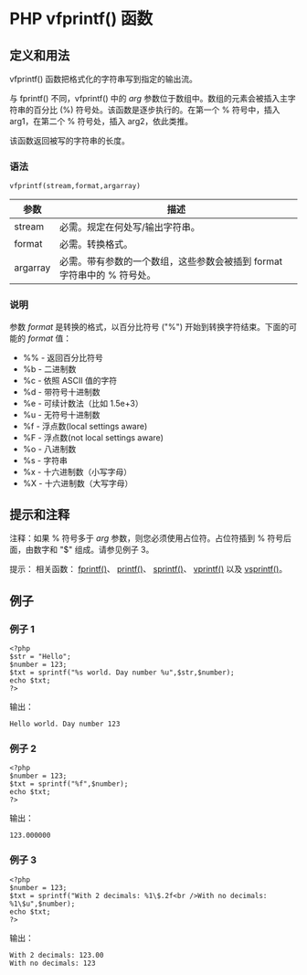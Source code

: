 # PHP vfprintf() 函数



## 定义和用法

vfprintf() 函数把格式化的字符串写到指定的输出流。

与 fprintf() 不同，vfprintf() 中的 _arg_ 参数位于数组中。数组的元素会被插入主字符串的百分比 (%) 符号处。该函数是逐步执行的。在第一个 % 符号中，插入 arg1，在第二个 % 符号处，插入 arg2，依此类推。

该函数返回被写的字符串的长度。

### 语法

```
vfprintf(stream,format,argarray)
```

| 参数 | 描述 |
| --- | --- |
| stream | 必需。规定在何处写/输出字符串。 |
| format | 必需。转换格式。 |
| argarray | 必需。带有参数的一个数组，这些参数会被插到 format 字符串中的 % 符号处。 |

### 说明

参数 _format_ 是转换的格式，以百分比符号 ("%") 开始到转换字符结束。下面的可能的 _format_ 值：

*   %% - 返回百分比符号
*   %b - 二进制数
*   %c - 依照 ASCII 值的字符
*   %d - 带符号十进制数
*   %e - 可续计数法（比如 1.5e+3）
*   %u - 无符号十进制数
*   %f - 浮点数(local settings aware)
*   %F - 浮点数(not local settings aware)
*   %o - 八进制数
*   %s - 字符串
*   %x - 十六进制数（小写字母）
*   %X - 十六进制数（大写字母）

## 提示和注释

注释：如果 % 符号多于 _arg_ 参数，则您必须使用占位符。占位符插到 % 符号后面，由数字和 "\$" 组成。请参见例子 3。

提示： 相关函数： [fprintf()](/php/func_string_fprintf.asp "PHP fprintf() 函数")、 [printf()](/php/func_string_printf.asp "PHP printf() 函数")、 [sprintf()](/php/func_string_sprintf.asp "PHP sprintf() 函数")、 [vprintf()](/php/func_string_vprintf.asp "PHP vprintf() 函数") 以及 [vsprintf()](/php/func_string_vsprintf.asp "PHP vsprintf() 函数")。

## 例子

### 例子 1

```
<?php
$str = "Hello";
$number = 123;
$txt = sprintf("%s world. Day number %u",$str,$number);
echo $txt;
?>
```

输出：

```
Hello world. Day number 123
```

### 例子 2

```
<?php
$number = 123;
$txt = sprintf("%f",$number);
echo $txt;
?>
```

输出：

```
123.000000
```

### 例子 3

```
<?php
$number = 123;
$txt = sprintf("With 2 decimals: %1\$.2f<br />With no decimals: %1\$u",$number);
echo $txt;
?>
```

输出：

```
With 2 decimals: 123.00 
With no decimals: 123
```



